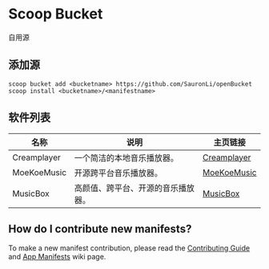 # Scoop Bucket 

<!-- Uncomment the following line after replacing placeholders -->
<!-- [![Tests](https://github.com/SauronLi/openBucket/actions/workflows/ci.yml/badge.svg)](https://github.com/SauronLi/openBucket/actions/workflows/ci.yml) [![Excavator](https://github.com/SauronLi/openBucket/actions/workflows/excavator.yml/badge.svg)](https://github.com/SauronLi/openBucket/actions/workflows/excavator.yml) -->

自用源 

## 添加源
```pwsh
scoop bucket add <bucketname> https://github.com/SauronLi/openBucket
scoop install <bucketname>/<manifestname>
```

## 软件列表

| 名称           | 说明                                 | 主页链接                                                                 |
|----------------|--------------------------------------|-------------------------------------------------------------------------|
| Creamplayer    | 一个简洁的本地音乐播放器。           | [Creamplayer](https://github.com/Beadd/Creamplayer)                      |
| MoeKoeMusic    | 开源跨平台音乐播放器。                | [MoeKoeMusic](https://github.com/MoeKoeMusic/MoeKoeMusic)                |
| MusicBox       | 高颜值、跨平台、开源的音乐播放器。    | [MusicBox](https://github.com/asxez/MusicBox)                            |

## How do I contribute new manifests?

To make a new manifest contribution, please read the [Contributing
Guide](https://github.com/ScoopInstaller/.github/blob/main/.github/CONTRIBUTING.md)
and [App Manifests](https://github.com/ScoopInstaller/Scoop/wiki/App-Manifests)
wiki page.

